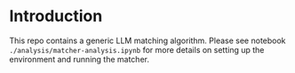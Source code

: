 # Introduction

This repo contains a generic LLM matching algorithm. Please see notebook `./analysis/matcher-analysis.ipynb` for more details on setting up the environment and running the matcher.